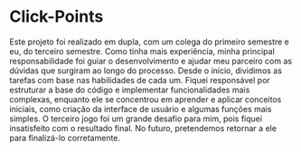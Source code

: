 # Click-Points
Este projeto foi realizado em dupla, com um colega do primeiro semestre e eu, do terceiro semestre. Como tinha mais experiência, minha principal responsabilidade foi guiar o desenvolvimento e ajudar meu parceiro com as dúvidas que surgiram ao longo do processo.
Desde o início, dividimos as tarefas com base nas habilidades de cada um. Fiquei responsável por estruturar a base do código e implementar funcionalidades mais complexas, enquanto ele se concentrou em aprender e aplicar conceitos iniciais, como criação da interface de usuário e algumas funções mais simples.
O terceiro jogo foi um grande desafio para mim, pois fiquei insatisfeito com o resultado final. No futuro, pretendemos retornar a ele para finalizá-lo corretamente.



